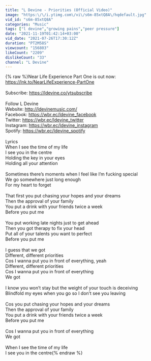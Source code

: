 ```yaml
---
title: "L Devine - Priorities (Official Video)"
image: "https:\/\/i.ytimg.com\/vi\/s6m-85xtQ8A\/hqdefault.jpg"
vid_id: "s6m-85xtQ8A"
categories: "Music"
tags: ["l devine","growing pains","peer pressure"]
date: "2021-11-19T01:42:14+03:00"
vid_date: "2021-07-26T17:30:12Z"
duration: "PT2M58S"
viewcount: "156803"
likeCount: "2209"
dislikeCount: "33"
channel: "L Devine"
---
```

{% raw %}Near Life Experience Part One is out now: <a rel="nofollow" target="blank" href="https://lnk.to/NearLifeExperience-PartOne">https://lnk.to/NearLifeExperience-PartOne</a><br /><br />Subscribe: <a rel="nofollow" target="blank" href="https://ldevine.co/ytsubscribe">https://ldevine.co/ytsubscribe</a><br /><br />Follow L Devine<br />Website: <a rel="nofollow" target="blank" href="http://ldevinemusic.com/">http://ldevinemusic.com/</a><br />Facebook: <a rel="nofollow" target="blank" href="https://wbr.ec/ldevine_facebook">https://wbr.ec/ldevine_facebook</a><br />Twitter: <a rel="nofollow" target="blank" href="https://wbr.ec/ldevine_twitter">https://wbr.ec/ldevine_twitter</a><br />Instagram: <a rel="nofollow" target="blank" href="https://wbr.ec/ldevine_instagram">https://wbr.ec/ldevine_instagram</a><br />Spotify: <a rel="nofollow" target="blank" href="https://wbr.ec/ldevine_spotify">https://wbr.ec/ldevine_spotify</a><br /><br />Lyrics<br />When I see the time of my life <br />I see you in the centre<br />Holding the key in your eyes <br />Holding all your attention <br /><br />Sometimes there’s moments when I feel like I’m fucking special <br />We go somewhere just long enough <br />For my heart to forget <br /><br />That first you put chasing your hopes and your dreams<br />Then the approval of your family <br />You put a drink with your friends twice a week<br />Before you put me <br /><br />You put working late nights just to get ahead <br />Then you got therapy to fix your head <br />Put all of your talents you want to perfect <br />Before you put me <br /><br />I guess that we got <br />Different, different priorities <br />Cos I wanna put you in front of everything, yeah<br />Different, different priorities <br />Cos I wanna put you in front of everything<br />We got<br /><br />I know you won’t stay but the weight of your touch is deceiving <br />Blindfold my eyes when you go so I don’t see you leaving<br /><br />Cos you put chasing your hopes and your dreams<br />Then the approval of your family <br />You put a drink with your friends twice a week<br />Before you put me <br /><br />Cos I wanna put you in front of everything<br />We got<br /><br />When I see the time of my life <br />I see you in the centre{% endraw %}
